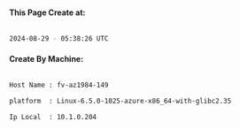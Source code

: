 
   
#### This Page Create at:

```bash

2024-08-29 - 05:38:26 UTC

```

#### Create By Machine:

```bash

Host Name : fv-az1984-149

platform  : Linux-6.5.0-1025-azure-x86_64-with-glibc2.35

Ip Local  : 10.1.0.204

```

